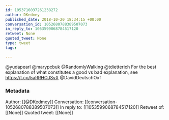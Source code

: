 ```yaml
---
id: 1053716037261238272
author: DKedmey
published_date: 2018-10-20 18:34:15 +00:00
conversation_id: 1052680788389507073
in_reply_to: 1053599068784517120
retweet: None
quoted_tweet: None
type: tweet
tags:

---
```


@yudapearl @marypcbuk @RandomlyWalking @tdietterich For the best explanation of what constitutes a good vs bad explanation, see https://t.co/5aRRHOJSvX @DavidDeutschOxf

### Metadata

Author: [[@DKedmey]]
Conversation: [[conversation-1052680788389507073]]
In reply to: [[1053599068784517120]]
Retweet of: [[None]]
Quoted tweet: [[None]]
